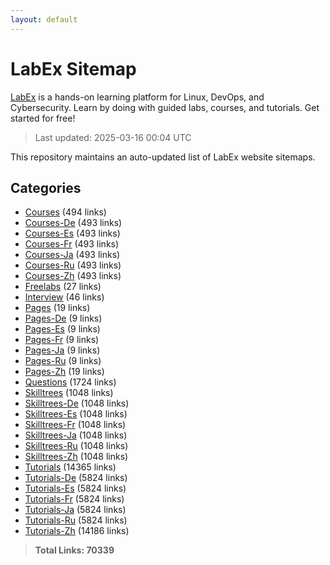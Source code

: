 ```yaml
---
layout: default
---
```


# LabEx Sitemap

[LabEx](https://labex.io) is a hands-on learning platform for Linux, DevOps, and Cybersecurity. Learn by doing with guided labs, courses, and tutorials. Get started for free!

> Last updated: 2025-03-16 00:04 UTC

This repository maintains an auto-updated list of LabEx website sitemaps.

## Categories

- [Courses](categories/courses.md) (494 links)
- [Courses-De](categories/courses-de.md) (493 links)
- [Courses-Es](categories/courses-es.md) (493 links)
- [Courses-Fr](categories/courses-fr.md) (493 links)
- [Courses-Ja](categories/courses-ja.md) (493 links)
- [Courses-Ru](categories/courses-ru.md) (493 links)
- [Courses-Zh](categories/courses-zh.md) (493 links)
- [Freelabs](categories/freelabs.md) (27 links)
- [Interview](categories/interview.md) (46 links)
- [Pages](categories/pages.md) (19 links)
- [Pages-De](categories/pages-de.md) (9 links)
- [Pages-Es](categories/pages-es.md) (9 links)
- [Pages-Fr](categories/pages-fr.md) (9 links)
- [Pages-Ja](categories/pages-ja.md) (9 links)
- [Pages-Ru](categories/pages-ru.md) (9 links)
- [Pages-Zh](categories/pages-zh.md) (19 links)
- [Questions](categories/questions.md) (1724 links)
- [Skilltrees](categories/skilltrees.md) (1048 links)
- [Skilltrees-De](categories/skilltrees-de.md) (1048 links)
- [Skilltrees-Es](categories/skilltrees-es.md) (1048 links)
- [Skilltrees-Fr](categories/skilltrees-fr.md) (1048 links)
- [Skilltrees-Ja](categories/skilltrees-ja.md) (1048 links)
- [Skilltrees-Ru](categories/skilltrees-ru.md) (1048 links)
- [Skilltrees-Zh](categories/skilltrees-zh.md) (1048 links)
- [Tutorials](categories/tutorials.md) (14365 links)
- [Tutorials-De](categories/tutorials-de.md) (5824 links)
- [Tutorials-Es](categories/tutorials-es.md) (5824 links)
- [Tutorials-Fr](categories/tutorials-fr.md) (5824 links)
- [Tutorials-Ja](categories/tutorials-ja.md) (5824 links)
- [Tutorials-Ru](categories/tutorials-ru.md) (5824 links)
- [Tutorials-Zh](categories/tutorials-zh.md) (14186 links)

> **Total Links: 70339**
